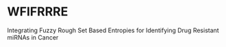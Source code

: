 # WFIFRRRE
Integrating Fuzzy Rough Set Based Entropies for Identifying Drug Resistant miRNAs in Cancer 
